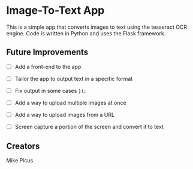 # Image-To-Text App

This is a simple app that converts images to text using the tesseract OCR engine. Code is written in Python and uses the Flask framework. 

## Future Improvements

- [ ] Add a front-end to the app

- [ ] Tailor the app to output text in a specific format

- [ ] Fix output in some cases `});`

- [ ] Add a way to upload multiple images at once

- [ ] Add a way to upload images from a URL

- [ ] Screen capture a portion of the screen and convert it to text

## Creators

Mike Picus